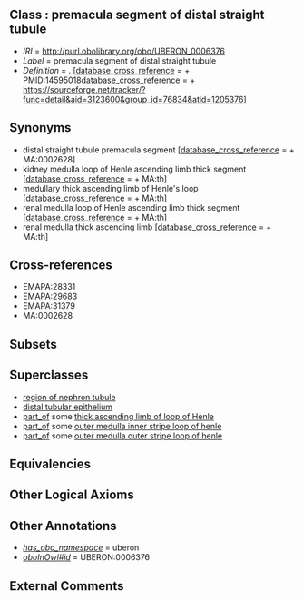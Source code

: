
## Class : premacula segment of distal straight tubule

 * *IRI* = http://purl.obolibrary.org/obo/UBERON_0006376
 * *Label* = premacula segment of distal straight tubule
 * *Definition* = . [[database_cross_reference](../../ef/oboInOwl#hasDbXref.md) =  + PMID:14595018[database_cross_reference](../../ef/oboInOwl#hasDbXref.md) =  + https://sourceforge.net/tracker/?func=detail&aid=3123600&group_id=76834&atid=1205376]

## Synonyms

 * distal straight tubule premacula segment [[database_cross_reference](../../ef/oboInOwl#hasDbXref.md) =  + MA:0002628]
 * kidney medulla loop of Henle ascending limb thick segment [[database_cross_reference](../../ef/oboInOwl#hasDbXref.md) =  + MA:th]
 * medullary thick ascending limb of Henle's loop [[database_cross_reference](../../ef/oboInOwl#hasDbXref.md) =  + MA:th]
 * renal medulla loop of Henle ascending limb thick segment [[database_cross_reference](../../ef/oboInOwl#hasDbXref.md) =  + MA:th]
 * renal medulla thick ascending limb [[database_cross_reference](../../ef/oboInOwl#hasDbXref.md) =  + MA:th]

## Cross-references

 * EMAPA:28331
 * EMAPA:29683
 * EMAPA:31379
 * MA:0002628

## Subsets


## Superclasses

 * [region of nephron tubule](../../UBERON/85/UBERON_0007685.md)
 * [distal tubular epithelium](../../UBERON/08/UBERON_0008408.md)
 * [part_of](../../BFO/50/BFO_0000050.md) some [thick ascending limb of loop of Henle](../../UBERON/91/UBERON_0001291.md)
 * [part_of](../../BFO/50/BFO_0000050.md) some [outer medulla inner stripe loop of henle](../../UBERON/41/UBERON_0006541.md)
 * [part_of](../../BFO/50/BFO_0000050.md) some [outer medulla outer stripe loop of henle](../../UBERON/42/UBERON_0006542.md)

## Equivalencies


## Other Logical Axioms


## Other Annotations

 * *[has_obo_namespace](../../ce/oboInOwl#hasOBONamespace.md)* = uberon
 * *[oboInOwl#id](../../id/oboInOwl#id.md)* = UBERON:0006376

## External Comments

